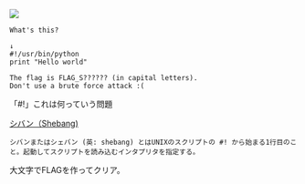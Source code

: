 ![](img/#!1.png)

```
What's this?

↓
#!/usr/bin/python
print "Hello world"

The flag is FLAG_S?????? (in capital letters).
Don't use a brute force attack :(
```

「#!」これは何っていう問題  

[シバン（Shebang)](https://ja.wikipedia.org/wiki/%E3%82%B7%E3%83%90%E3%83%B3_(Unix))  


```
シバンまたはシェバン (英: shebang) とはUNIXのスクリプトの #! から始まる1行目のこと。起動してスクリプトを読み込むインタプリタを指定する。
```

大文字でFLAGを作ってクリア。  
